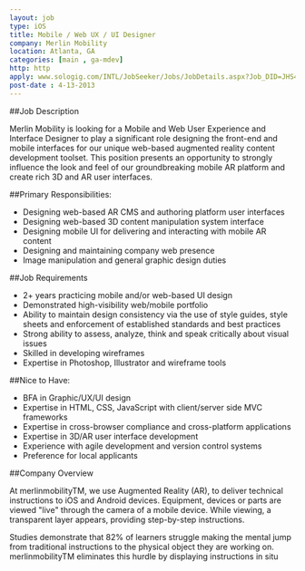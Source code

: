 ```yaml
---
layout: job
type: iOS
title: Mobile / Web UX / UI Designer
company: Merlin Mobility
location: Atlanta, GA
categories: [main , ga-mdev]
http: http
apply: www.sologig.com/INTL/JobSeeker/Jobs/JobDetails.aspx?Job_DID=JHS4S660RK4SF3CWFGZ
post-date : 4-13-2013
---
```


##Job Description

Merlin Mobility is looking for a Mobile and Web User Experience and Interface Designer to play a significant role designing the front-end and mobile interfaces for our unique web-based augmented reality content development toolset. This position presents an opportunity to strongly influence the look and feel of our groundbreaking mobile AR platform and create rich 3D and AR user interfaces.

##Primary Responsibilities:

* Designing web-based AR CMS and authoring platform user interfaces
* Designing web-based 3D content manipulation system interface
* Designing mobile UI for delivering and interacting with mobile AR content
* Designing and maintaining company web presence
* Image manipulation and general graphic design duties

##Job Requirements

* 2+ years practicing mobile and/or web-based UI design
* Demonstrated high-visibility web/mobile portfolio
* Ability to maintain design consistency via the use of style guides, style sheets and enforcement of established standards and best practices
* Strong ability to assess, analyze, think and speak critically about visual issues
* Skilled in developing wireframes
* Expertise in Photoshop, Illustrator and wireframe tools


##Nice to Have:

* BFA in Graphic/UX/UI design
* Expertise in HTML, CSS, JavaScript with client/server side MVC frameworks
* Expertise in cross-browser compliance and cross-platform applications
* Expertise in 3D/AR user interface development
* Experience with agile development and version control systems
* Preference for local applicants

##Company Overview

At merlinmobilityTM, we use Augmented Reality (AR), to deliver technical instructions to iOS and Android devices. Equipment, devices or parts are viewed "live" through the camera of a mobile device. While viewing, a transparent layer appears, providing step-by-step instructions.

Studies demonstrate that 82% of learners struggle making the mental jump from traditional instructions to the physical object they are working on. merlinmobilityTM eliminates this hurdle by displaying instructions in situ